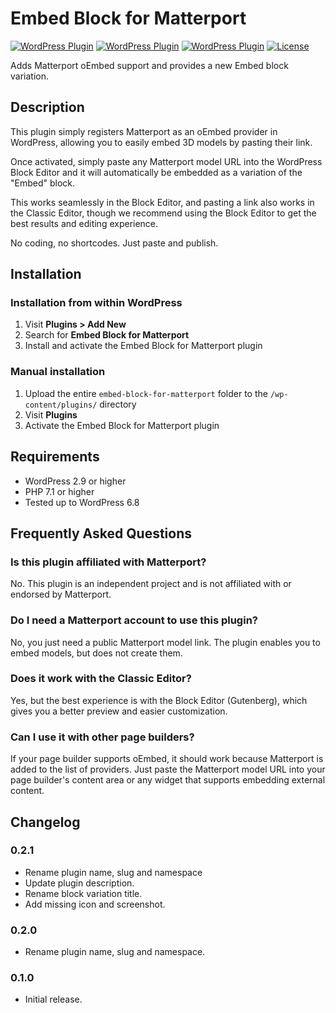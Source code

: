 # Embed Block for Matterport

[![WordPress Plugin](https://img.shields.io/wordpress/plugin/v/embed-block-for-matterport.svg)](https://wordpress.org/plugins/embed-block-for-matterport/)
[![WordPress Plugin](https://img.shields.io/wordpress/plugin/dt/embed-block-for-matterport.svg)](https://wordpress.org/plugins/embed-block-for-matterport/)
[![WordPress Plugin](https://img.shields.io/wordpress/plugin/r/embed-block-for-matterport.svg)](https://wordpress.org/plugins/embed-block-for-matterport/)
[![License](https://img.shields.io/badge/license-GPLv2-blue.svg)](http://www.gnu.org/licenses/gpl-2.0.html)

Adds Matterport oEmbed support and provides a new Embed block variation.

## Description

This plugin simply registers Matterport as an oEmbed provider in WordPress, allowing you to easily embed 3D models by pasting their link.

Once activated, simply paste any Matterport model URL into the WordPress Block Editor and it will automatically be embedded as a variation of the "Embed" block.

This works seamlessly in the Block Editor, and pasting a link also works in the Classic Editor, though we recommend using the Block Editor to get the best results and editing experience.

No coding, no shortcodes. Just paste and publish.

## Installation

### Installation from within WordPress

1. Visit **Plugins > Add New**
2. Search for **Embed Block for Matterport**
3. Install and activate the Embed Block for Matterport plugin

### Manual installation

1. Upload the entire `embed-block-for-matterport` folder to the `/wp-content/plugins/` directory
2. Visit **Plugins**
3. Activate the Embed Block for Matterport plugin

## Requirements

-   WordPress 2.9 or higher
-   PHP 7.1 or higher
-   Tested up to WordPress 6.8

## Frequently Asked Questions

### Is this plugin affiliated with Matterport?

No. This plugin is an independent project and is not affiliated with or endorsed by Matterport.

### Do I need a Matterport account to use this plugin?

No, you just need a public Matterport model link. The plugin enables you to embed models, but does not create them.

### Does it work with the Classic Editor?

Yes, but the best experience is with the Block Editor (Gutenberg), which gives you a better preview and easier customization.

### Can I use it with other page builders?

If your page builder supports oEmbed, it should work because Matterport is added to the list of providers. Just paste the Matterport model URL into your page builder's content area or any widget that supports embedding external content.

## Changelog

### 0.2.1

-   Rename plugin name, slug and namespace
-   Update plugin description.
-   Rename block variation title.
-   Add missing icon and screenshot.

### 0.2.0

-   Rename plugin name, slug and namespace.

### 0.1.0

-   Initial release.
